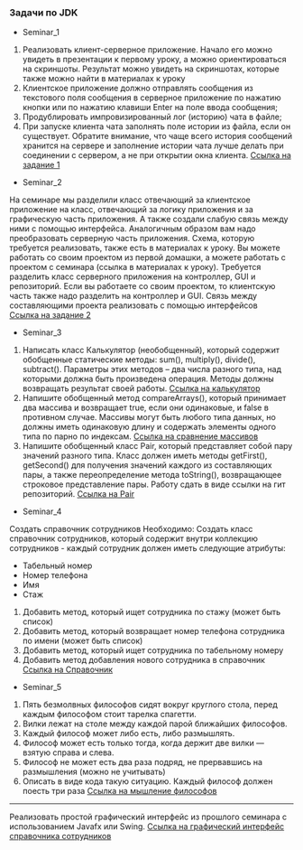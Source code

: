 ### Задачи по JDK
 * Seminar_1

1. Реализовать клиент-серверное приложение. Начало его можно увидеть в презентации к первому уроку, а можно ориентироваться на скриншоты. Результат можно увидеть на скриншотах, которые также можно найти в материалах к уроку
2. Клиентское приложение должно отправлять сообщения из текстового поля сообщения в серверное приложение по нажатию кнопки или по нажатию клавиши Enter на поле ввода сообщения;
3. Продублировать импровизированный лог (историю) чата в файле;
4. При запуске клиента чата заполнять поле истории из файла, если он существует. Обратите внимание, что чаще всего история сообщений хранится на сервере и заполнение истории чата лучше делать при соединении с сервером, а не при открытии окна клиента.
[Ссылка на задание 1](https://github.com/Kingofhell1/JavaDevelopmentKit/tree/main/src/JavaDEvelomentKitLessone1)

 * Seminar_2

 На семинаре мы разделили класс отвечающий за клиентское приложение на класс, отвечающий за логику приложения и за графическую часть приложения. А также создали слабую связь между ними с помощью интерфейса.
 Аналогичным образом вам надо преобразовать серверную часть приложения. Схема, которую требуется реализовать, также есть в материалах к уроку.
 Вы можете работать со своим проектом из первой домашки, а можете работать с проектом с семинара (ссылка в материалах к уроку).
 Требуется разделить класс серверного приложения на контроллер, GUI и репозиторий.
 Если вы работаете со своим проектом, то клиентскую часть также надо разделить на контроллер и GUI.
 Связь между составляющими проекта реализовать с помощью интерфейсов\
 [Ссылка на задание 2](https://github.com/Kingofhell1/JavaDevelopmentKit/tree/main/src/JavaDevelomentKitLesson2)
 
 * Seminar_3

1. Написать класс Калькулятор (необобщенный), который содержит обобщенные статические методы: sum(), multiply(), divide(), subtract(). Параметры этих методов – два числа разного типа, над которыми должна быть произведена операция. Методы должны возвращать результат своей работы.
[Ссылка на калькулятор](https://github.com/Kingofhell1/JavaDevelopmentKit/blob/main/src/JavaDelevomentKitLesson3/Calulator/Calculator.java)
2. Напишите обобщенный метод compareArrays(), который принимает два массива и возвращает true, если они одинаковые, и false в противном случае. Массивы могут быть любого типа данных, но должны иметь одинаковую длину и содержать элементы одного типа по парно по индексам.
[Ссылка на сравнение массивов](https://github.com/Kingofhell1/JavaDevelopmentKit/blob/main/src/JavaDelevomentKitLesson3/ArrayComparator/ArrayComparator.java)
3. Напишите обобщенный класс Pair, который представляет собой пару значений разного типа. Класс должен иметь методы getFirst(), getSecond() для получения значений каждого из составляющих пары, а также переопределение метода toString(), возвращающее строковое представление пары. Работу сдать в виде ссылки на гит репозиторий.
[Ссылка на Pair](https://github.com/Kingofhell1/JavaDevelopmentKit/blob/main/src/JavaDelevomentKitLesson3/Pair/Pair.java)

 * Seminar_4


Создать справочник сотрудников
   Необходимо:
   Создать класс справочник сотрудников, который содержит внутри
   коллекцию сотрудников - каждый сотрудник должен иметь следующие атрибуты:
   - Табельный номер
   - Номер телефона
   - Имя
   - Стаж
   1. Добавить метод, который ищет сотрудника по стажу (может быть список)
   2. Добавить метод, который возвращает номер телефона сотрудника по имени (может быть список)
   3. Добавить метод, который ищет сотрудника по табельному номеру
   4. Добавить метод добавления нового сотрудника в справочник
[Ссылка на Справочник](https://github.com/Kingofhell1/JavaDevelopmentKit/tree/main/src/JavaDevelomentKitLesson4/HandBook)

 * Seminar_5

1. Пять безмолвных философов сидят вокруг круглого стола, перед каждым философом стоит тарелка спагетти.
2. Вилки лежат на столе между каждой парой ближайших философов.
3. Каждый философ может либо есть, либо размышлять.
4. Философ может есть только тогда, когда держит две вилки — взятую справа и слева.
5. Философ не может есть два раза подряд, не прервавшись на размышления (можно не учитывать)
6. Описать в виде кода такую ситуацию. Каждый философ должен поесть три раза
[Ссылка на мышление философов]()
------------------------------------------------------
Реализовать простой графический интерфейс из прошлого семинара с использованием Javafx или Swing.
[Ссылка на графический интерфейс справочника сотрудников]()